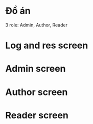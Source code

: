 # Đồ án 
3 role: Admin, Author, Reader
# Log and res screen

# Admin screen

# Author screen

# Reader screen
